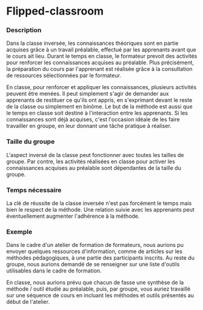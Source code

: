 # Flipped-classroom

### Description
Dans la classe inversée, les connaissances théoriques sont en partie acquises grâce à un travail préalable, effectué par les apprenants avant que le cours ait lieu. Durant le temps en classe, le formateur prevoit des activités pour renforcer les connaissances acquises au préalable. 
Plus précisément, la préparation du cours par l'apprenant est réalisée grâce à la consultation de ressources sélectionnées par le formateur.

En classe, pour renforcer et appliquer les connaissances, plusieurs activités peuvent être menées. Il peut simplement s'agir de demander aux apprenants de restituer ce qu'ils ont appris, en s'exprimant devant le reste de la classe ou simplement en binôme. Le but de la méthode est aussi que le temps en classe soit destiné à l'interaction entre les apprenants. Si les connaissances sont déjà acquises, c'est l'occasion idéale de les faire travailler en groupe, en leur donnant une tâche pratique à réaliser. 
### Taille du groupe
L'aspect inversé de la classe peut fonctionner avec toutes les tailles de groupe. Par contre, les activités réalisées en classe pour activer les connaissances acquises au préalable sont dépendantes de la taille du groupe. 
### Temps nécessaire
La clé de réussite de la classe inversée n'est pas forcément le temps mais bien le respect de la méthode. Une relation suivie avec les apprenants peut éventuellement augmenter l'adhérence à la méthode.
### Exemple
Dans le cadre d'un atelier de formation de formateurs, nous aurions pu envoyer quelques ressources d'information, comme de articles sur les méthodes pédagogiques, à une partie des participants inscrits. Au reste du groupe, nous aurions demandé de se renseigner sur une liste d'outils utilisables dans le cadre de formation. 

En classe, nous aurions prévu que chacun de fasse une synthèse de la méthode / outil étudié au préalable, puis, par groupe, vous auriez travaillé sur une séquence de cours en incluant les méthodes et outils présentés au début de l'atelier. 
